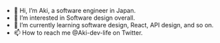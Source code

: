 - 👋 Hi, I’m Aki, a software engineer in Japan.
- 👀 I’m interested in Software design overall.
- 🌱 I’m currently learning software design, React, API design, and so on.
- 📫 How to reach me @Aki-dev-life on Twitter.
